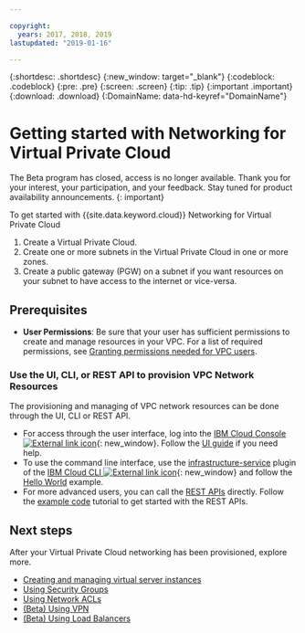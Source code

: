 ```yaml
---

copyright:
  years: 2017, 2018, 2019
lastupdated: "2019-01-16"

---
```


{:shortdesc: .shortdesc}
{:new_window: target="_blank"}
{:codeblock: .codeblock}
{:pre: .pre}
{:screen: .screen}
{:tip: .tip}
{:important .important}
{:download: .download}
{:DomainName: data-hd-keyref="DomainName"}

# Getting started with Networking for Virtual Private Cloud

The Beta program has closed, access is no longer available. Thank you for your interest, your participation, and your feedback. Stay tuned for product availability announcements.
{: important}


To get started with {{site.data.keyword.cloud}} Networking for Virtual Private Cloud

1. Create a Virtual Private Cloud.
2. Create one or more subnets in the Virtual Private Cloud in one or more zones.
3. Create a public gateway (PGW) on a subnet if you want resources on your subnet to have access to the internet or vice-versa.

## Prerequisites

 * **User Permissions**: Be sure that your user has sufficient permissions to create and manage resources in your VPC. For a list of required permissions, see [Granting permissions needed for VPC users](../vpc/vpc-user-permissions.html).

### Use the UI, CLI, or REST API to provision VPC Network Resources

The provisioning and managing of VPC network resources can be done through the UI, CLI or REST API.

* For access through the user interface, log into the [IBM Cloud Console ![External link icon](../../icons/launch-glyph.svg "External link icon")]( https://{DomainName}/vpc){: new_window}. Follow the [UI guide](../vpc/console-tutorial.html) if you need help.
* To use the command line interface, use the [infrastructure-service](/docs/infrastructure-service-cli-plugin/vpc-cli-reference.html) plugin of the [IBM Cloud CLI ![External link icon](../../icons/launch-glyph.svg "External link icon")](/docs/cli/reference/bluemix_cli/get_started.html#getting-started){: new_window} and follow the [Hello World](../vpc/hello-world-vpc.html) example.
* For more advanced users, you can call the [REST APIs](https://{DomainName}/apidocs/rias) directly. Follow the [example code](../vpc/example-code.html) tutorial to get started with the REST APIs.

## Next steps

After your Virtual Private Cloud networking has been provisioned, explore more.

* [Creating and managing virtual server instances](../vpc/create-manage-vsi.html)
* [Using Security Groups](security-groups.html)
* [Using Network ACLs](using-acls.html)
* [(Beta) Using VPN](using-vpn.html)
* [(Beta) Using Load Balancers](using-lbaas.html)

